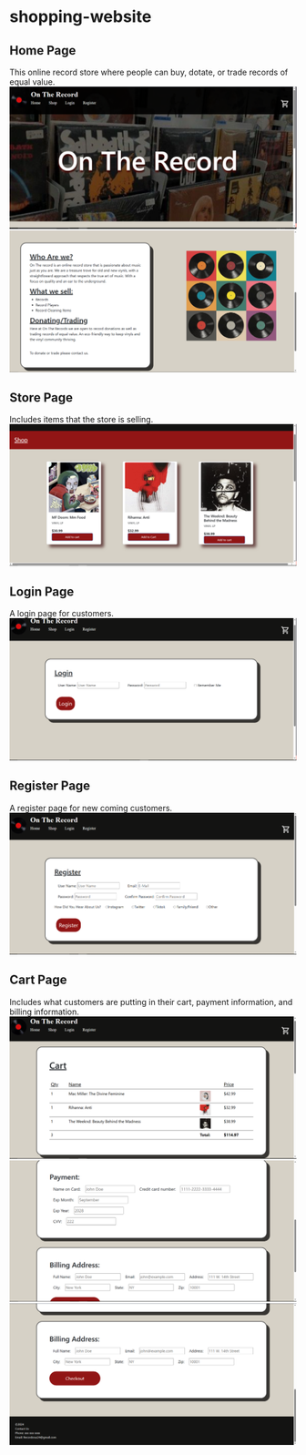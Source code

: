 # shopping-website
## Home Page
This online record store where people can buy, dotate, or trade records of equal value.
<img src="./images/home-page1.PNG" alt="home-page">
<img src="./images/home-page2.PNG" alt="home-page2">

## Store Page
Includes items that the store is selling.
<img src="./images/store-page.PNG" alt="store-page">

## Login Page
A login page for customers.
<img src="./images/login-page.PNG" alt="login-page">

## Register Page
A register page for new coming customers.
<img src="./images/register-page.PNG" alt="register-page">

## Cart Page
Includes what customers are putting in their cart, payment information, and billing information.
<img src="./images/cart-page1.PNG" alt="cart-page1">
<img src="./images/cart-page2.PNG" alt="cart-page2">
<img src="./images/cart-page3.PNG" alt="cart-page3">